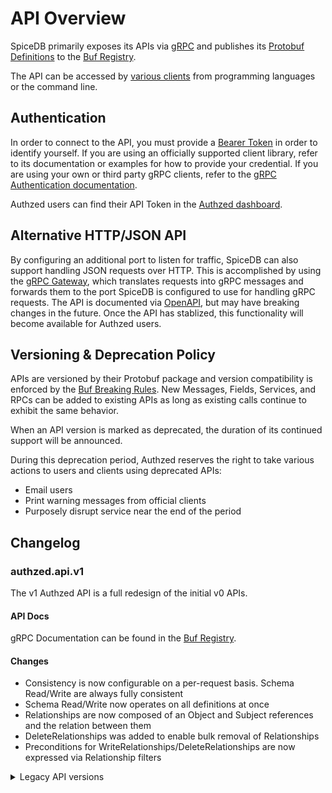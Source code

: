 # API Overview

SpiceDB primarily exposes its APIs via [gRPC] and publishes its [Protobuf Definitions] to the [Buf Registry].

The API can be accessed by [various clients] from programming languages or the command line.

[gRPC]: https://grpc.io
[Protobuf Definitions]: https://buf.build/authzed/api
[Buf Registry]: https://buf.build
[various clients]: clients.md

## Authentication

In order to connect to the API, you must provide a [Bearer Token] in order to identify yourself.
If you are using an officially supported client library, refer to its documentation or examples for how to provide your credential.
If you are using your own or third party gRPC clients, refer to the [gRPC Authentication documentation].

Authzed users can find their API Token in the [Authzed dashboard].

[Bearer Token]: https://datatracker.ietf.org/doc/html/rfc6750#section-2.1
[gRPC Authentication documentation]: https://grpc.io/docs/guides/auth
[Authzed dashboard]: https://app.authzed.com

## Alternative HTTP/JSON API

By configuring an additional port to listen for traffic, SpiceDB can also support handling JSON requests over HTTP.
This is accomplished by using the [gRPC Gateway], which translates requests into gRPC messages and forwards them to the port SpiceDB is configured to use for handling gRPC requests.
The API is documented via [OpenAPI], but may have breaking changes in the future.
Once the API has stablized, this functionality will become available for Authzed users.

[gRPC Gateway]: https://github.com/grpc-ecosystem/grpc-gateway
[OpenAPI]: https://petstore.swagger.io/?url=https://raw.githubusercontent.com/authzed/authzed-go/main/proto/apidocs.swagger.json

## Versioning & Deprecation Policy

APIs are versioned by their Protobuf package and version compatibility is enforced by the [Buf Breaking Rules].
New Messages, Fields, Services, and RPCs can be added to existing APIs as long as existing calls continue to exhibit the same behavior.

When an API version is marked as deprecated, the duration of its continued support will be announced.

During this deprecation period, Authzed reserves the right to take various actions to users and clients using deprecated APIs:

- Email users
- Print warning messages from official clients
- Purposely disrupt service near the end of the period

[Buf Breaking Rules]: https://docs.buf.build/breaking-rules

## Changelog

### authzed.api.v1

The v1 Authzed API is a full redesign of the initial v0 APIs.

#### API Docs

gRPC Documentation can be found in the [Buf Registry][bsr-v1].

[bsr-v1]: https://buf.build/authzed/api/docs/main/authzed.api.v1

#### Changes

- Consistency is now configurable on a per-request basis.
  Schema Read/Write are always fully consistent
- Schema Read/Write now operates on all definitions at once
- Relationships are now composed of an Object and Subject references and the relation between them
- DeleteRelationships was added to enable bulk removal of Relationships
- Preconditions for WriteRelationships/DeleteRelationships are now expressed via Relationship filters

<details>
<summary>Legacy API versions</summary>

### authzed.api.v1alpha1

A pre-release of some work-in-progress APIs for the eventual v1 release.

#### API Docs

gRPC Documentation can be found on the [Buf Registry][bsr-v1alpha1].

#### Changes

- A new _Schema_ language replaces Namespace Configs.
  Existing v0 NamespaceConfigs can be read from the SchemaRead() API.

[bsr-v1alpha1]: https://buf.build/authzed/api/docs/main/authzed.api.v1alpha1

### authzed.api.v0

v0 is the first iteration of the Authzed API.
It strived to be as accurate to the description of the [Zanzibar] APIs as possible.

[Zanzibar]: https://research.google/pubs/pub48190/

#### API Docs

gRPC Documentation can be found in the [v0 docs] or the [Buf Registry][bsr-v0].

[v0 docs]: /v0/api
[bsr-v0]: https://buf.build/authzed/api/docs/main/authzed.api.v0

#### Caveats

This API did not originally have a Protobuf package defined and was migrated to have one.
While the API can be called with or without the `authzed.api.v0` prefix, some tools built to use the [gRPC Reflection API] will not work with the prefixless form.
This had no effect on any official tooling or client libraries as all stable releases have always used the fully prefixed names of RPCs.

[gRPC Reflection API]: https://github.com/grpc/grpc/blob/master/doc/server-reflection.md

</details>
